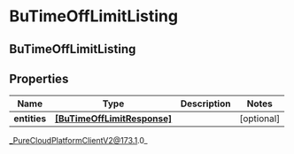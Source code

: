 # BuTimeOffLimitListing

## BuTimeOffLimitListing

## Properties

|Name | Type | Description | Notes|
|------------ | ------------- | ------------- | -------------|
| **entities** | [**[BuTimeOffLimitResponse]**]([BuTimeOffLimitResponse]) |  | [optional] |



_PureCloudPlatformClientV2@173.1.0_
